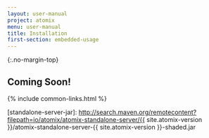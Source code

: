 ```yaml
---
layout: user-manual
project: atomix
menu: user-manual
title: Installation
first-section: embedded-usage
---
```


{:.no-margin-top}
## Coming Soon!

{% include common-links.html %}

[standalone-server-jar]: http://search.maven.org/remotecontent?filepath=io/atomix/atomix-standalone-server/{{ site.atomix-version }}/atomix-standalone-server-{{ site.atomix-version }}-shaded.jar